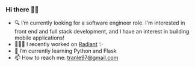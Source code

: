 ### Hi there 👋🏼
- 🔍 I’m currently looking for a software engineer role. I'm interested in front end and full stack development, and I have an interest in building mobile applications!
- 👩🏻‍💻 I recently worked on [Radiant](https://github.com/trnle/radiant) ✨
- 🌱 I’m currently learning Python and Flask
- 📫 How to reach me: tranle97@gmail.com



<!--
**trnle/trnle** is a ✨ _special_ ✨ repository because its `README.md` (this file) appears on your GitHub profile.
Here are some ideas to get you started:

- 🔭 I’m currently working on ...
- 🌱 I’m currently learning ...
- 👯 I’m looking to collaborate on ...
- 🤔 I’m looking for help with ...
- 💬 Ask me about ...
- 📫 How to reach me: ...
- 😄 Pronouns: ...
- ⚡ Fun fact: ...
-->
